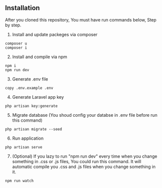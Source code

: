 ## Installation
After you cloned this repository, You must have run commands below, Step by step.

1. Install and update packeges via composer
```
composer u
composer i
```
2. Install and compile via npm
```
npm i
npm run dev
```
3. Generate .env file
```
copy .env.example .env
```
4. Generate Laravel app key
```
php artisan key:generate
```
5. Migrate database (You shoud config your databse in .env file before run this command)
```
php artisan migrate --seed
```
6. Run application
```
php artisan serve
```
7. (Optional) If you lazy to run "npm run dev" every time when you change something in .css or .js files, You could run this command. It will automatic compile you .css and .js files when you change something in it.
```
npm run watch
```
